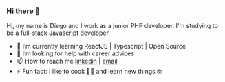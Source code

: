 ### Hi there 👋
Hi, my name is Diego and I work as a junior PHP developer. I'm studying to be a full-stack Javascript developer.

- 🌱 I’m currently learning ReactJS  | Typescript | Open Source
- 🤔 I’m looking for help with career advices
- 📫 How to reach me [linkedin](https://www.linkedin.com/in/diego-sano/) | [email](mailto:diegocsano@outlook.com)
- ⚡ Fun fact: I like to cook 👨‍🍳 and learn new things 🤓 

